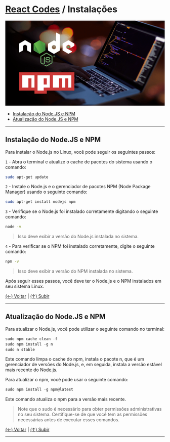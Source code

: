 # [React Codes](https://github.com/systemboys/React_Codes#react-codes "React Codes") / Instalações

[![Node.JS e NPM](https://github.com/systemboys/React_Codes/raw/main/Funcionalidades/Instala%C3%A7%C3%B5es/Node_%26_NPM/NodeJS-and-NPM.png "Node.JS e NPM")](https://github.com/systemboys/React_Codes/raw/main/Funcionalidades/Instala%C3%A7%C3%B5es/Node_%26_NPM/NodeJS-and-NPM.png "Node.JS e NPM")

- [Instalação do Node.JS e NPM](#instala%C3%A7%C3%A3o-do-nodejs-e-npm "Instalação do Node.JS e NPM")
- [Atualização do Node.JS e NPM](#atualiza%C3%A7%C3%A3o-do-nodejs-e-npm "Atualização do Node.JS e NPM")

---

## Instalação do Node.JS e NPM

Para instalar o Node.js no Linux, você pode seguir os seguintes passos:

`1` - Abra o terminal e atualize o cache de pacotes do sistema usando o comando:

```bash
sudo apt-get update
```

`2` - Instale o Node.js e o gerenciador de pacotes NPM (Node Package Manager) usando o seguinte comando:

```bash
sudo apt-get install nodejs npm
```

`3` - Verifique se o Node.js foi instalado corretamente digitando o seguinte comando:

```bash
node -v
```

> Isso deve exibir a versão do Node.js instalada no sistema.

`4` - Para verificar se o NPM foi instalado corretamente, digite o seguinte comando:

```bash
npm -v
```

> Isso deve exibir a versão do NPM instalada no sistema.

Após seguir esses passos, você deve ter o Node.js e o NPM instalados em seu sistema Linux.

[(&larr;) Voltar](https://github.com/systemboys/React_Codes#react-codes "Voltar ao Sumário") | 
[(&uarr;) Subir](#react-codes--instala%C3%A7%C3%B5es "Subir para o topo")

---

## Atualização do Node.JS e NPM

Para atualizar o Node.js, você pode utilizar o seguinte comando no terminal:

```jsx
sudo npm cache clean -f
sudo npm install -g n
sudo n stable
```

Este comando limpa o cache do npm, instala o pacote n, que é um gerenciador de versões do Node.js, e, em seguida, instala a versão estável mais recente do Node.js.

Para atualizar o npm, você pode usar o seguinte comando:

```jsx
sudo npm install -g npm@latest
```

Este comando atualiza o npm para a versão mais recente.

> Note que o sudo é necessário para obter permissões administrativas no seu sistema. Certifique-se de que você tem as permissões necessárias antes de executar esses comandos.

[(&larr;) Voltar](https://github.com/systemboys/React_Codes#react-codes "Voltar ao Sumário") | 
[(&uarr;) Subir](#react-codes--instala%C3%A7%C3%B5es "Subir para o topo")

---


